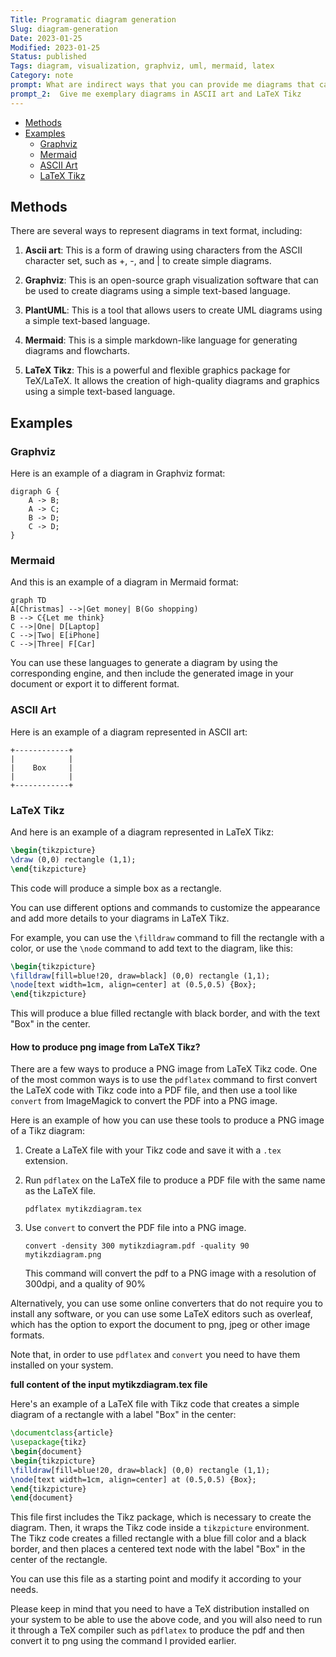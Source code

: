 ```yaml
---
Title: Programatic diagram generation
Slug: diagram-generation
Date: 2023-01-25
Modified: 2023-01-25
Status: published
Tags: diagram, visualization, graphviz, uml, mermaid, latex
Category: note
prompt: What are indirect ways that you can provide me diagrams that can be represented (described) in text format? There are several formats either to describe graphics or the code that is used by some engines to render graphs. I would like that some of your answers would contain diagrams as well.
prompt_2:  Give me exemplary diagrams in ASCII art and LaTeX Tikz
---
```


<!-- MarkdownTOC levels="2,3" autolink="true" autoanchor="true" -->

- [Methods](#methods)
- [Examples](#examples)
    - [Graphviz](#graphviz)
    - [Mermaid](#mermaid)
    - [ASCII Art](#ascii-art)
    - [LaTeX Tikz](#latex-tikz)

<!-- /MarkdownTOC -->

<a id="methods"></a>
## Methods
There are several ways to represent diagrams in text format, including:

1.  **Ascii art**: This is a form of drawing using characters from the ASCII character set, such as +, -, and | to create simple diagrams.
    
2.  **Graphviz**: This is an open-source graph visualization software that can be used to create diagrams using a simple text-based language.
    
3.  **PlantUML**: This is a tool that allows users to create UML diagrams using a simple text-based language.
    
4.  **Mermaid**: This is a simple markdown-like language for generating diagrams and flowcharts.
    
5.  **LaTeX Tikz**: This is a powerful and flexible graphics package for TeX/LaTeX. It allows the creation of high-quality diagrams and graphics using a simple text-based language.
    
<a id="examples"></a>
## Examples
<a id="graphviz"></a>
### Graphviz
Here is an example of a diagram in Graphviz format:

```
digraph G {
    A -> B;
    A -> C;
    B -> D;
    C -> D;
}
```

<a id="mermaid"></a>
### Mermaid
And this is an example of a diagram in Mermaid format:

```
graph TD
A[Christmas] -->|Get money| B(Go shopping)
B --> C{Let me think}
C -->|One| D[Laptop]
C -->|Two| E[iPhone]
C -->|Three| F[Car]

```

You can use these languages to generate a diagram by using the corresponding engine, and then include the generated image in your document or export it to different format.

<a id="ascii-art"></a>
### ASCII Art
Here is an example of a diagram represented in ASCII art:

```
+------------+
|            |
|    Box     |
|            |
+------------+

```

<a id="latex-tikz"></a>
### LaTeX Tikz
And here is an example of a diagram represented in LaTeX Tikz:

```tex
\begin{tikzpicture}
\draw (0,0) rectangle (1,1);
\end{tikzpicture}
```
This code will produce a simple box as a rectangle.

You can use different options and commands to customize the appearance and add more details to your diagrams in LaTeX Tikz.

For example, you can use the `\filldraw` command to fill the rectangle with a color, or use the `\node` command to add text to the diagram, like this:

```tex
\begin{tikzpicture}
\filldraw[fill=blue!20, draw=black] (0,0) rectangle (1,1);
\node[text width=1cm, align=center] at (0.5,0.5) {Box};
\end{tikzpicture}
```
This will produce a blue filled rectangle with black border, and with the text "Box" in the center.

#### How to produce png image from LaTeX Tikz?

There are a few ways to produce a PNG image from LaTeX Tikz code. One of the most common ways is to use the `pdflatex` command to first convert the LaTeX code with Tikz code into a PDF file, and then use a tool like `convert` from ImageMagick to convert the PDF into a PNG image.

Here is an example of how you can use these tools to produce a PNG image of a Tikz diagram:

1.  Create a LaTeX file with your Tikz code and save it with a `.tex` extension.
    
2.  Run `pdflatex` on the LaTeX file to produce a PDF file with the same name as the LaTeX file.
    
    `pdflatex mytikzdiagram.tex`
    
3.  Use `convert` to convert the PDF file into a PNG image.
    
    `convert -density 300 mytikzdiagram.pdf -quality 90 mytikzdiagram.png`
    
    This command will convert the pdf to a PNG image with a resolution of 300dpi, and a quality of 90%
    

Alternatively, you can use some online converters that do not require you to install any software, or you can use some LaTeX editors such as overleaf, which has the option to export the document to png, jpeg or other image formats.

Note that, in order to use `pdflatex` and `convert` you need to have them installed on your system.



**full content of the input mytikzdiagram.tex file**

Here's an example of a LaTeX file with Tikz code that creates a simple diagram of a rectangle with a label "Box" in the center:

```tex
\documentclass{article}
\usepackage{tikz}
\begin{document}
\begin{tikzpicture}
\filldraw[fill=blue!20, draw=black] (0,0) rectangle (1,1);
\node[text width=1cm, align=center] at (0.5,0.5) {Box};
\end{tikzpicture}
\end{document}
```

This file first includes the Tikz package, which is necessary to create the diagram. Then, it wraps the Tikz code inside a `tikzpicture` environment. The Tikz code creates a filled rectangle with a blue fill color and a black border, and then places a centered text node with the label "Box" in the center of the rectangle.

You can use this file as a starting point and modify it according to your needs.

Please keep in mind that you need to have a TeX distribution installed on your system to be able to use the above code, and you will also need to run it through a TeX compiler such as `pdflatex` to produce the pdf and then convert it to png using the command I provided earlier.